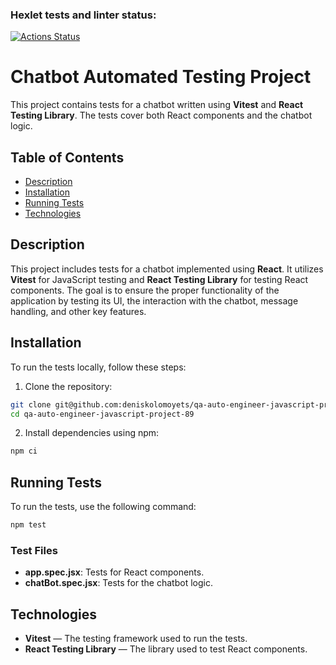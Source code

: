 ### Hexlet tests and linter status:

[![Actions Status](https://github.com/deniskolomoyets/qa-auto-engineer-javascript-project-89/actions/workflows/hexlet-check.yml/badge.svg)](https://github.com/deniskolomoyets/qa-auto-engineer-javascript-project-89/actions/workflows/hexlet-check.yml)

# Chatbot Automated Testing Project

This project contains tests for a chatbot written using **Vitest** and **React Testing Library**. The tests cover both React components and the chatbot logic.

## Table of Contents

- [Description](#Description)
- [Installation](#Installation)
- [Running Tests](#Running-Tests)
- [Technologies](#Technologies)

## Description

This project includes tests for a chatbot implemented using **React**. It utilizes **Vitest** for JavaScript testing and **React Testing Library** for testing React components. The goal is to ensure the proper functionality of the application by testing its UI, the interaction with the chatbot, message handling, and other key features.

## Installation

To run the tests locally, follow these steps:

1. Clone the repository:

```bash
git clone git@github.com:deniskolomoyets/qa-auto-engineer-javascript-project-89.git
cd qa-auto-engineer-javascript-project-89
```

2. Install dependencies using npm:

```bash
npm ci
```

## Running Tests

To run the tests, use the following command:

```bash
npm test
```

### Test Files

- **app.spec.jsx**: Tests for React components.
- **chatBot.spec.jsx**: Tests for the chatbot logic.

## Technologies

- **Vitest** — The testing framework used to run the tests.
- **React Testing Library** — The library used to test React components.
